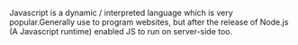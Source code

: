 Javascript is a dynamic / interpreted language which is very popular.Generally use to program websites, but after the release of Node.js (A Javascript runtime) enabled JS to run on server-side too.
